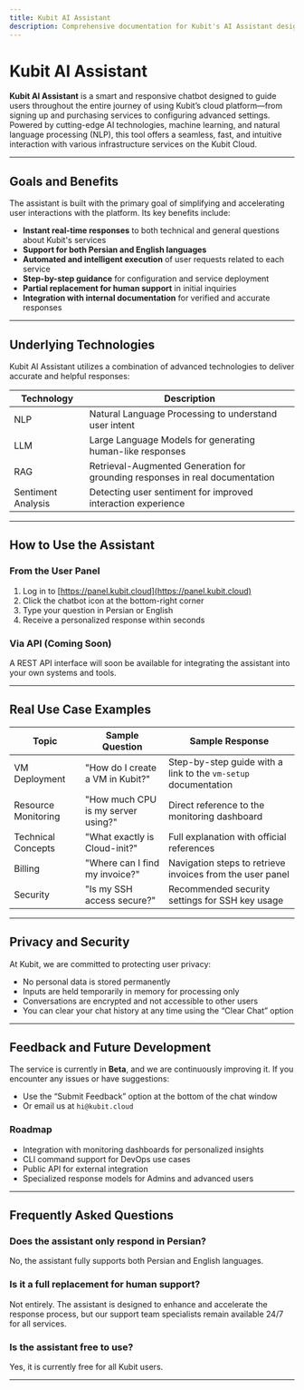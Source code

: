 ```yaml
---
title: Kubit AI Assistant
description: Comprehensive documentation for Kubit's AI Assistant designed to answer user questions about cloud services.
---
```


# Kubit AI Assistant

**Kubit AI Assistant** is a smart and responsive chatbot designed to guide users throughout the entire journey of using Kubit’s cloud platform—from signing up and purchasing services to configuring advanced settings. Powered by cutting-edge AI technologies, machine learning, and natural language processing (NLP), this tool offers a seamless, fast, and intuitive interaction with various infrastructure services on the Kubit Cloud.

---

## Goals and Benefits

The assistant is built with the primary goal of simplifying and accelerating user interactions with the platform. Its key benefits include:

- **Instant real-time responses** to both technical and general questions about Kubit's services
- **Support for both Persian and English languages**
- **Automated and intelligent execution** of user requests related to each service
- **Step-by-step guidance** for configuration and service deployment
- **Partial replacement for human support** in initial inquiries
- **Integration with internal documentation** for verified and accurate responses

---

## Underlying Technologies

Kubit AI Assistant utilizes a combination of advanced technologies to deliver accurate and helpful responses:

| Technology         | Description                                                                  |
| ------------------ | ---------------------------------------------------------------------------- |
| NLP                | Natural Language Processing to understand user intent                        |
| LLM                | Large Language Models for generating human-like responses                    |
| RAG                | Retrieval-Augmented Generation for grounding responses in real documentation |
| Sentiment Analysis | Detecting user sentiment for improved interaction experience                 |

---

## How to Use the Assistant

### From the User Panel

1. Log in to [https://panel.kubit.cloud](https://panel.kubit.cloud)
2. Click the chatbot icon at the bottom-right corner
3. Type your question in Persian or English
4. Receive a personalized response within seconds

### Via API (Coming Soon)

A REST API interface will soon be available for integrating the assistant into your own systems and tools.

---

## Real Use Case Examples

| Topic               | Sample Question                    | Sample Response                                                |
| ------------------- | ---------------------------------- | -------------------------------------------------------------- |
| VM Deployment       | "How do I create a VM in Kubit?"   | Step-by-step guide with a link to the `vm-setup` documentation |
| Resource Monitoring | "How much CPU is my server using?" | Direct reference to the monitoring dashboard                   |
| Technical Concepts  | "What exactly is Cloud-init?"      | Full explanation with official references                      |
| Billing             | "Where can I find my invoice?"     | Navigation steps to retrieve invoices from the user panel      |
| Security            | "Is my SSH access secure?"         | Recommended security settings for SSH key usage                |

---

## Privacy and Security

At Kubit, we are committed to protecting user privacy:

- No personal data is stored permanently
- Inputs are held temporarily in memory for processing only
- Conversations are encrypted and not accessible to other users
- You can clear your chat history at any time using the “Clear Chat” option

---

## Feedback and Future Development

The service is currently in **Beta**, and we are continuously improving it. If you encounter any issues or have suggestions:

- Use the “Submit Feedback” option at the bottom of the chat window
- Or email us at `hi@kubit.cloud`

### Roadmap

- Integration with monitoring dashboards for personalized insights
- CLI command support for DevOps use cases
- Public API for external integration
- Specialized response models for Admins and advanced users

---

## Frequently Asked Questions

### Does the assistant only respond in Persian?

No, the assistant fully supports both Persian and English languages.

### Is it a full replacement for human support?

Not entirely. The assistant is designed to enhance and accelerate the response process, but our support team specialists remain available 24/7 for all services.

### Is the assistant free to use?

Yes, it is currently free for all Kubit users.

---
